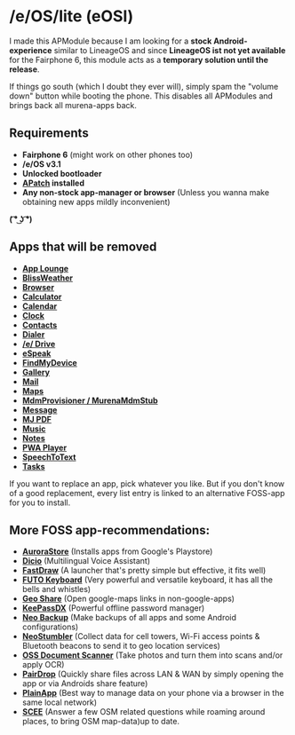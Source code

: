 # /e/OS/lite (eOSl)
I made this APModule because I am looking for a **stock Android-experience** similar to LineageOS and since **LineageOS ist not yet available** for the Fairphone 6, this module acts as a **temporary solution until the release**.

If things go south (which I doubt they ever will), simply spam the "volume down" button while booting the phone. This disables all APModules and brings back all murena-apps back.

## Requirements
- **Fairphone 6** (might work on other phones too)
- **/e/OS v3.1**
- **Unlocked bootloader**
- **[APatch](https://github.com/bmax121/APatch) installed**
- **Any non-stock app-manager or browser** (Unless you wanna make obtaining new apps mildly inconvenient)

**( ͡° ͜ʖ ͡°)**

## Apps that will be removed
- **[App Lounge](https://f-droid.org/packages/com.looker.droidify)**
- **[BlissWeather](https://f-droid.org/packages/org.breezyweather)**
- **[Browser](https://fdroid.link/#https://www.cromite.org/fdroid/repo?fingerprint=49F37E74DEE483DCA2B991334FB5A0200787430D0B5F9A783DD5F13695E9517B)**
- **[Calculator](https://f-droid.org/packages/net.youapps.calcyou)**
- **[Calendar](https://f-droid.org/packages/org.fossify.calendar)**
- **[Clock](https://f-droid.org/packages/com.best.deskclock)**
- **[Contacts](https://f-droid.org/packages/org.fossify.contacts)**
- **[Dialer](https://f-droid.org/packages/org.fossify.phone)**
- **[/e/ Drive](https://f-droid.org/packages/com.github.catfriend1.syncthingandroid)**
- **[eSpeak](https://f-droid.org/packages/org.woheller69.ttsengine)**
- **[FindMyDevice](https://f-droid.orgpackages/de.nulide.findmydevice)**
- **[Gallery](https://f-droid.org/packages/org.fossify.gallery)**
- **[Mail](https://f-droid.org/packages/net.thunderbird.android)**
- **[Maps](https://f-droid.org/packages/app.comaps.fdroid)**
- **[MdmProvisioner / MurenaMdmStub](https://f-droid.org/packages/com.hmdm.launcher)**
- **[Message](https://f-droid.org/packages/org.fossify.messages)**
- **[MJ PDF](https://fdroid.link/#https://www.cromite.org/fdroid/repo?fingerprint=49F37E74DEE483DCA2B991334FB5A0200787430D0B5F9A783DD5F13695E9517B)**
- **[Music](https://f-droid.org/packages/org.oxycblt.auxio)**
- **[Notes](https://f-droid.org/packages/org.fossify.notes)**
- **[PWA Player](https://fdroid.link/#https://cromite.org/fdroid/repo?fingerprint=49F37E74DEE483DCA2B991334FB5A0200787430D0B5F9A783DD5F13695E9517B)**
- **[SpeechToText](https://fdroid.link/#https://app.futo.org/fdroid/repo?fingerprint=39D47869D29CBFCE4691D9F7E6946A7B6D7E6FF4883497E6E675744ECDFA6D6D)**
- **[Tasks](https://f-droid.org/packages/at.techbee.jtx)**


If you want to replace an app, pick whatever you like. But if you don't know of a good replacement, every list entry is linked to an alternative FOSS-app for you to install.

## More FOSS app-recommendations:
- **[AuroraStore](https://github.com/whyorean/AuroraStore)** (Installs apps from Google's Playstore)
- **[Dicio](https://f-droid.org/packages/org.stypox.dicio)** (Multilingual Voice Assistant)
- **[FastDraw](https://f-droid.org/packages/peterfajdiga.fastdraw)** (A launcher that's pretty simple but effective, it fits well)
- **[FUTO Keyboard](https://fdroid.link/#https://app.futo.org/fdroid/repo?fingerprint=39D47869D29CBFCE4691D9F7E6946A7B6D7E6FF4883497E6E675744ECDFA6D6D)** (Very powerful and versatile keyboard, it has all the bells and whistles)
- **[Geo Share](https://f-droid.org/packages/page.ooooo.geoshare)** (Open google-maps links in non-google-apps)
- **[KeePassDX](https://f-droid.org/packages/com.kunzisoft.keepass.libre)** (Powerful offline password manager)
- **[Neo Backup](https://f-droid.org/packages/com.machiav3lli.backup)** (Make backups of all apps and some Android configurations)
- **[NeoStumbler](https://f-droid.org/packages/xyz.malkki.neostumbler.fdroid)** (Collect data for cell towers, Wi-Fi access points & Bluetooth beacons to send it to geo location services)
- **[OSS Document Scanner](https://fdroid.link/#https://apt.izzysoft.de/fdroid/repo?fingerprint=3BF0D6ABFEAE2F401707B6D966BE743BF0EEE49C2561B9BA39073711F628937A)** (Take photos and turn them into scans and/or apply OCR)
- **[PairDrop](https://f-droid.org/packages/com.fmsys.snapdrop)** (Quickly share files across LAN & WAN by simply opening the app or via Androids share feature)
- **[PlainApp](https://f-droid.org/packages/com.ismartcoding.plain)** (Best way to manage data on your phone via a browser in the same local network)
- **[SCEE](https://f-droid.org/packages/de.westnordost.streetcomplete.expert)** (Answer a few OSM related questions while roaming around places, to bring OSM map-data)up to date.